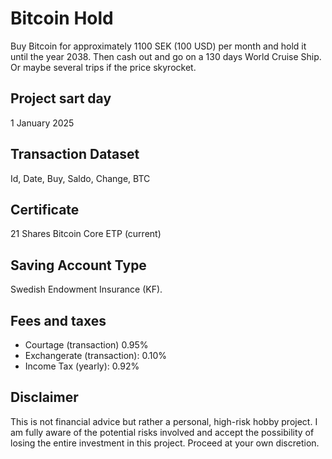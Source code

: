 # Bitcoin Hold
Buy Bitcoin for approximately 1100 SEK (100 USD) per month and hold it until the year 2038. Then cash out and go on a 130 days World Cruise Ship. Or maybe several trips if the price skyrocket.

## Project sart day
1 January 2025

## Transaction Dataset
Id, Date, Buy, Saldo, Change, BTC

## Certificate
21 Shares Bitcoin Core ETP (current)

## Saving Account Type
Swedish Endowment Insurance (KF).

## Fees and taxes
+ Courtage (transaction) 0.95%
+ Exchangerate (transaction): 0.10%
+ Income Tax (yearly): 0.92%

## Disclaimer
This is not financial advice but rather a personal, high-risk hobby project. I am fully aware of the potential risks involved and accept the possibility of losing the entire investment in this project. Proceed at your own discretion.
